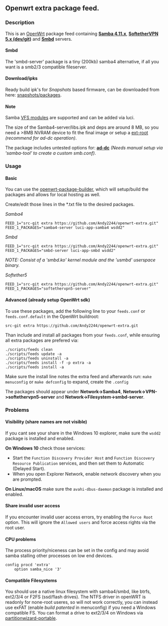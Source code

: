 ## Openwrt extra package feed.

### Description

This is an [OpenWrt](https://openwrt.org/) package feed containing [**Samba 4.11.x**](https://www.samba.org/), [**SoftetherVPN 5.x (dev/git)**](https://github.com/SoftEtherVPN/SoftEtherVPN) and [**Smbd**](https://github.com/cifsd-team/smbd) servers.

#### Smbd
The 'smbd-server' package is a tiny (200kb) samba4 alternative, if all you want is a smb2/3 compatible fileserver.

#### Download/ipks
Ready build ipk's for *Snapshots* based firmware, can be downloaded from here: [snapshots/packages](https://downloads.openwrt.org/snapshots/packages/).

#### Note
Samba [VFS modules](https://wiki.samba.org/index.php/Virtual_File_System_Modules) are supported and can be added via luci.

The size of the Samba4-server/libs.ipk and deps are around 8 MB, so you need a >8MB NVRAM device to fit the final image or setup a [ext-root](https://openwrt.org/docs/guide-user/additional-software/extroot_configuration) *(recommend for ad-dc operation)*.

The package includes untested options for: **[ad-dc](https://wiki.samba.org/index.php/Setting_up_Samba_as_an_Active_Directory_Domain_Controller)** *(Needs manual setup via 'samba-tool' to create a custom smb.conf)*.

### Usage

#### Basic
You can use the [openwrt-package-builder](https://github.com/Andy2244/openwrt-package-builder), which will setup/build the packages and allows for local hosting as well.

Create/edit those lines in the \*.txt file to the desired packages.

*Samba4*
```
FEED_1="src-git extra https://github.com/Andy2244/openwrt-extra.git"
FEED_1_PACKAGES="samba4-server luci-app-samba4 wsdd2"
```

*Smbd*
```
FEED_1="src-git extra https://github.com/Andy2244/openwrt-extra.git"
FEED_1_PACKAGES="smbd-server luci-app-smbd wsdd2"
```
*NOTE: Consist of a 'smbd.ko' kernel module and the 'usmbd' userspace binary.*

*Softether5*
```
FEED_1="src-git extra https://github.com/Andy2244/openwrt-extra.git"
FEED_1_PACKAGES="softethervpn5-server"
```
#### Advanced (already setup OpenWrt sdk)
To use these packages, add the following line to your ```feeds.conf``` or ```feeds.conf.default``` in the OpenWrt buildroot:

```src-git extra https://github.com/Andy2244/openwrt-extra.git```

Than include and install all packages from your ```feeds.conf```, while ensuring all extra packages are prefered via:
```
./scripts/feeds clean
./scripts/feeds update -a
./scripts/feeds uninstall -a
./scripts/feeds install -f -p extra -a
./scripts/feeds install -a
```
Make sure the install line notes the extra feed and afterwards run:
```make menuconfig``` or ```make defconfig``` to expand, create the ```.config```

The packages should appear under **Network->Samba4**, **Network->VPN->softethervpn5-server** and **Network->Filesystem->smbd-server**.

### Problems

#### Visibility (share names are not visible)
If you cant see your share in the Windows 10 explorer, make sure the ```wsdd2``` package is installed and enabled.

**On Windows 10** check those services: 
* Start the ```Function Discovery Provider Host``` and ```Function Discovery Resource Publication``` services, and then set them to Automatic (Delayed Start).
* When you open Explorer Network, enable network discovery when you are prompted.

**On Linux/macOS** make sure the ```avahi-dbus-daemon``` package is installed and enabled.

#### Share invalid user access
If you encounter invalid user access errors, try enabling the ```Force Root``` option. This will ignore the ```Allowed users``` and force access rights via the root user.

#### CPU problems
The process priority/niceness can be set in the config and may avoid samba stalling other processes on low end devices.
```
config procd 'extra'
	option samba_nice '3'
 ```

#### Compatible Filesystems
You should use a native linux filesystem with samba4/smbd, like btrfs, ext2/3/4 or F2FS (ssd/flash drives). The NTFS driver in openWRT is readonly for none-root useres, so will not work correctly, you can instead use exFAT (enable _build patented_ in menuconfig) if you need a Windows compatible FS. You can format a drive to ext2/3/4 on Windows via [partitionwizard-portable](https://www.partitionwizard.com/download/v11.6-portable/11x64.zip).
